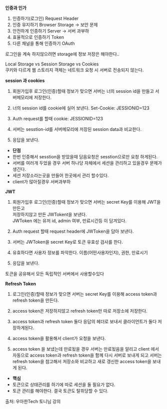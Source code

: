 **인증과 인가**

1. 인증하기(로그인) Request Header
2. 인증 유지하기 Browser Storage -> 보안 문제
3. 안전하게 인증하기 Server -> 서버 과부하
4. 효율적으로 인증하기 Token
5. 다른 채널을 통해 인증하기 OAuth

로그인을 계속 하지않으려면 storage에 정보 저장은 해야한다..

Local Storage vs Session Storage vs Cookies  
쿠키와 다르게 웹 스토리지 객체는 네트워크 요청 시 서버로 전송되지 않는다.

**session 과 cookies**

1. 회원가입후 로그인(인증)할때 정보가 맞으면 서버는 너의 session id을 만들고 서버메모리에 저장한다.

2. 너의 session id를 cookie에 실어 보낸다.
   Set-Cookie: JESSIONID=123

3. Auth request를 할때 cookie: JESSIONID=123

4. 서버는 sesstion-id를 서버메모리에 저장된 session data과 비교한다.

5. 응답을 보낸다.

- **단점**
- 한번 인증해서 sesstion을 받았을때 담음요청은 sesstion으로만 요청 하게된다.
- 서버를 여러개 두었을 경우 서버 하나당 자체에서 세션을 관리하고 있을경우 문제가 생긴다.
- 세션 저장소라는곳을 만들어 한곳에서 관리 할수있다.
- client가 많아질경우 서버과부하

**JWT**

1. 회원가입후 로그인(인증)할때 정보가 맞으면 서버는 secret Key를 이용해 JWT을 만든고  
   저장하지않고 만든 JWTokent을 보낸다.  
   JWToken 에는 유저 id, admin 여부, 만료시간등 이 담겨있다.

2. Auth request 할때 request header에 JWToken을 담아 보낸다.

3. 서버는 JWToken을 secret Key로 토큰 유효성 검사를 한다.

4. 유효하다면 사용자 정보를 파악한다. 이름(어떤사용자인지), 권한, 만료시기

5. 응답을 보낸다.

토큰을 공유해서 모든 독립적인 서버에서 사용할수있다

**Refresh Token**

1. 로그인(인증)할때 정보가 맞으면 서버는 secret Key를 이용해
   access token과 refresh token을 만든다.
2. access token은 저장하지않고 refresh token만 따로 저장소에 저장한다.

3. access token과 refresh token 둘다 응답의 헤더로 보내서 클라이언트가 둘다 저장하게된다.

4. access token을 활용해서 client가 요청을 보낸다.

5. access token 을 보냈는데 만료됬을 경우 서버는 만료됬음을 알리고 client 에서 자동으로 access token과 refresh token을 함께 다시 서버로 보내게 되고 서버는 refresh token을 참고해서 저장소와 비교하고 새로 갱신한 access token을 보내게 된다.

- **핵심**
- 토큰으로 상태관리를 하기에 따로 세션을 둘 필요가 없다.
- 토큰 관리를 해야한다. 결국 토큰도 탈취당할 수 있다.

출처: 우아한Tech 토니님 강의
